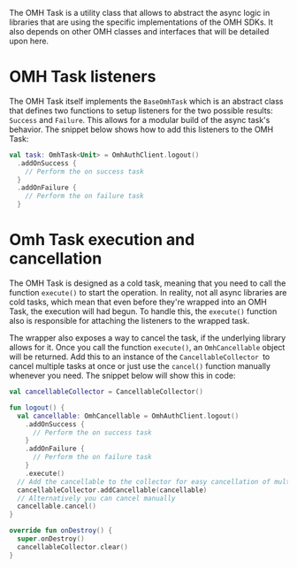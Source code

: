 The OMH Task is a utility class that allows to abstract the async logic in libraries that are using the specific implementations of the OMH SDKs. It also depends on other OMH classes and interfaces that will be detailed upon here.

# OMH Task listeners

The OMH Task itself implements the `BaseOmhTask` which is an abstract class that defines two functions to setup listeners for the two possible results: `Success` and `Failure`. This allows for a modular build of the async task's behavior. The snippet below shows how to add this listeners to the OMH Task:

```kotlin
val task: OmhTask<Unit> = OmhAuthClient.logout()
  .addOnSuccess {
    // Perform the on success task
  }
  .addOnFailure {
    // Perform the on failure task
  }
```

# Omh Task execution and cancellation

The OMH Task is designed as a cold task, meaning that you need to call the function `execute()` to start the operation. In reality, not all async libraries are cold tasks, which mean that even before they're wrapped into an OMH Task, the execution will had begun. To handle this, the `execute()` function also is responsible for attaching the listeners to the wrapped task.

The wrapper also exposes a way to cancel the task, if the underlying library allows for it. Once you call the function `execute()`, an `OmhCancellable` object will be returned. Add this to an instance of the `CancellableCollector `to cancel multiple tasks at once or just use the `cancel()` function manually whenever you need. The snippet below will show this in code:

```kotlin
val cancellableCollector = CancellableCollector()

fun logout() {
  val cancellable: OmhCancellable = OmhAuthClient.logout()
    .addOnSuccess {
      // Perform the on success task
    }
    .addOnFailure {
      // Perform the on failure task
    }
    .execute()
  // Add the cancellable to the collector for easy cancellation of multiple tasks.
  cancellableCollector.addCancellable(cancellable)
  // Alternatively you can cancel manually
  cancellable.cancel()
}

override fun onDestroy() {
  super.onDestroy()
  cancellableCollector.clear()
}
```
